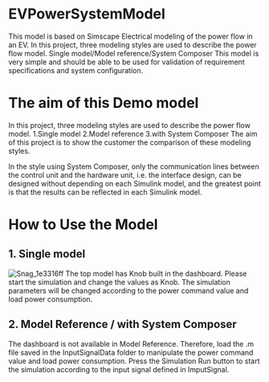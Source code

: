 # EVPowerSystemModel

This model is based on Simscape Electrical modeling of the power flow in an EV.
In this project, three modeling styles are used to describe the power flow model.
Single model/Model reference/System Composer
This model is very simple and should be able to be used for validation of requirement specifications and system configuration.

# The aim of this Demo model
In this project, three modeling styles are used to describe the power flow model.
1.Single model
2.Model reference
3.with System Composer
The aim of this project is to show the customer the comparison of these modeling styles.

In the style using System Composer, only the communication lines between the control unit and the hardware unit, i.e. the interface design, can be designed without depending on each Simulink model, and the greatest point is that the results can be reflected in each Simulink model.

# How to Use the Model
## 1. Single model
![Snag_1e3316ff](/uploads/5dfb4732f850da410f45ca9a3cb97c67/Snag_1e3316ff.png)
The top model has Knob built in the dashboard.
Please start the simulation and change the values as Knob.
The simulation parameters will be changed according to the power command value and load power consumption.

## 2. Model Reference / with System Composer

The dashboard is not available in Model Reference.
Therefore, load the .m file saved in the InputSignalData folder to manipulate the power command value and load power consumption.
Press the Simulation Run button to start the simulation according to the input signal defined in ImputSignal.
